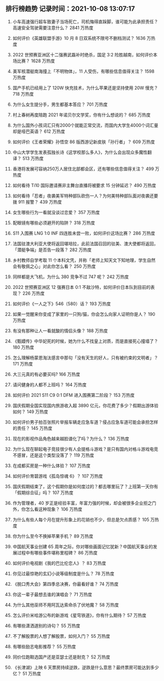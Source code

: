 
## 排行榜趋势 记录时间：2021-10-08 13:07:17
  
  1. 小车高速强行超车致妻子当场死亡，司机悔得直跺脚，谁可能为此承担责任？高速安全驾驶需要注意什么？ 2841 万热度
    
  2. 如何评价《英雄联盟手游》10 月 8 日双系统不限号不删档测试？ 1636 万热度
    
  3. 2022 世预赛亚洲区十二强赛武磊补时绝杀，国足 3:2 险胜越南，如何评价本场比赛？ 1628 万热度
    
  4. 美军核潜艇南海撞上「不明物体」，11 人受伤，有哪些信息值得关注？ 1598 万热度
    
  5. 国产手机已经用上了 120W 快充技术，为什么苹果还是坚持使用 20W 慢充？ 718 万热度
    
  6. 为什么女生提分手，男生都基本答应？ 701 万热度
    
  7. 村上春树再度陪跑 2021 年诺贝尔文学奖，你有什么想说的？ 685 万热度
    
  8. 为什么国外小孩词汇只有2000个就能正常交流，而国内大学生4000个词汇量却是哑巴英语？ 612 万热度
    
  9. 如何评价《王者荣耀》孙悟空 86 版西游记新皮肤「孙行者」？ 609 万热度
    
  10. 中山大学学生发表孤独长诗《这学校那么多人》，为什么会出现众多魔性翻译？ 513 万热度
    
  11. 香港将发展可容纳250万人居住北部都会区，还有哪些信息值得关注？ 499 万热度
    
  12. 如何看待 Ti10 国际邀请赛非主舞台直播将被要求 15 分钟延迟？ 490 万热度
    
  13. 如何看待「忍者」夜袭美军特种部队砍伤一人？为何美特种部队面对夜袭还要拨 911 报警？ 439 万热度
    
  14. 女生哪些行为一看就没谈过恋爱？ 357 万热度
    
  15. 配眼镜有哪些必须避开的陷阱？ 318 万热度
    
  16. S11 入围赛 LNG 1:0 INF 四连胜未尝一败，如何评价这场比赛？ 286 万热度
    
  17. 法国驻澳大利亚大使将返回堪培拉，此前法国召回的驻美、澳大使都将返回，「潜艇争端」是否告一段落？ 282 万热度
    
  18. 乡村教师自学考取 11 个本科文凭，并称「老师上知天文下知地理，学生自然会有敬佩之心」对此你怎么看？ 250 万热度
    
  19. 同样都是大飞机，为什么 380 竞争不过 747 呢？ 242 万热度
    
  20. 2022 世预赛亚洲区 12 强赛日本 0:1 不敌沙特，如何评价日本队到目前的表现？ 226 万热度
    
  21. 如何评价《一人之下》546（580）话？ 193 万热度
    
  22. 如果一觉醒来你变成了家里的一只狗/猫，你会怎么向家人证明你是人？ 190 万热度
    
  23. 有没有那种让人一看就酸的情侣头像？ 188 万热度
    
  24. 《甄嬛传》中华妃死的时候，她为什么不找皇上对质，而是直接死心撞墙了？ 180 万热度
    
  25. 怎么理解杨蒙恩淘汰感言中那句「没有天生的好人，只有被约束的文明者」？ 171 万热度
    
  26. 大三元真的有必要买吗? 166 万热度
    
  27. 请问健身的人都不上班吗？ 164 万热度
    
  28. 如何评价 2021 S11 C9 0:1 DFM 进入围赛第二阶段？ 153 万热度
    
  29. 国庆假期全国实现国内旅游收入超 3890 亿元，你花费了多少？假期出游体验如何？ 149 万热度
    
  30. 如何评价男子拍百张照片举报车辆走应急车道？侵占应急车道可能会承担怎样的责任？ 145 万热度
    
  31. 现在的影视作品角色越来越脸谱化了吗？为什么？ 136 万热度
    
  32. 为什么现在聊起电子竞技很少有人会提格斗游戏？是只有国内对格斗游戏电竞不感冒，还是这个类型没落了？ 119 万热度
    
  33. 在成都买房是一种什么体验？ 107 万热度
    
  34. 如何评价育碧游戏《孤岛惊魂 6》？ 107 万热度
    
  35. 国庆假期结束了，这个假期你是如何度过的？都去哪里玩了？上班第一天你有「假期综合征」吗？ 107 万热度
    
  36. 作为管理者，40 岁正是经验丰富，年富力强的时候，却会被很多企业拒之门外，你怎么看这种现象？ 106 万热度
    
  37. 为什么有些人每个月在提升形象上的花销也不少，但总是欠点质感？ 105 万热度
    
  38. 你为什么至今不换掉苹果手机？ 89 万热度
    
  39. 中国航天事业创建 65 周年之际，你对哪些画面记忆犹新？中国航天事业的发展过程中有哪些事件堪称里程碑？ 86 万热度
    
  40. 如何评价电视剧《我的巴比伦恋人》？ 83 万热度
    
  41. 你见过最惊艳的玄幻小说等级制度是什么？ 78 万热度
    
  42. 《脱口秀大会》第四季总决赛，你最看好谁？ 74 万热度
    
  43. 你这一辈子最想去谁的演唱会？ 71 万热度
    
  44. 为什么其他巫师不用阿瓦达索命杀了伏地魔？ 58 万热度
    
  45. 怎么评价米哈游公布的新游戏《星穹铁道》，你有什么期待？ 57 万热度
    
  46. 有哪些潇洒道别的诗句？ 55 万热度
    
  47. 不了解股票的人想了解股票，如何入门？ 55 万热度
    
  48. 有哪些励志电影推荐？ 55 万热度
    
  49. 同价位跑鞋选国产还是亚瑟士还是耐克？ 52 万热度
    
  50. 《长津湖》上映 6 天票房持续逆跌，逆跌是什么意思？最终票房可能达到多少亿？ 51 万热度
    